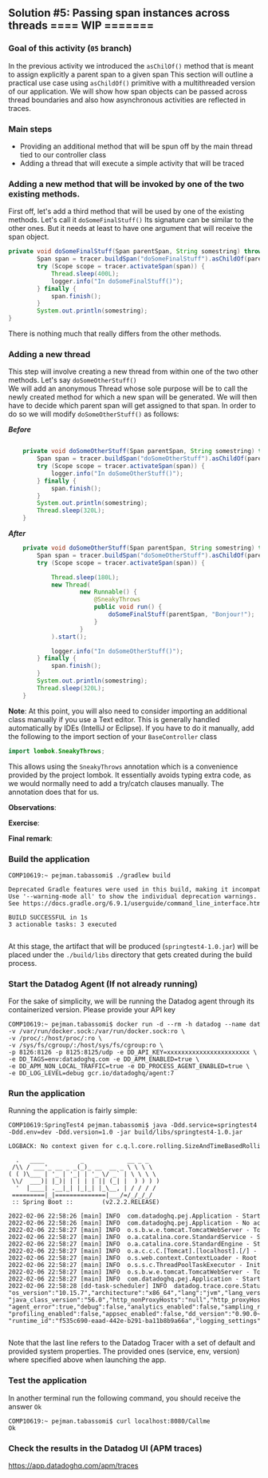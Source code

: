 ## Solution #5: Passing span instances across threads ==== WIP =======

### Goal of this activity (`05` branch)

In the previous activity we introduced the `asChilOf()` method that is meant to assign explicitly a parent span to a given span
This section will outline a practical use case using `asChildOf()` primitive with a multithreaded version of our application.
We will show how span objects can be passed across thread boundaries and also how asynchronous activities are reflected in traces.


### Main steps

* Providing an additional method that will be spun off by the main thread tied to our controller class
* Adding a thread that will execute a simple activity that will be traced

### Adding a new method that will be invoked by one of the two existing methods.

First off, let's add a third method that will be used by one of the existing methods. Let's call it `doSomeFinalStuff()`
Its signature can be similar to the other ones. But it needs at least to have one argument that will receive the span object.

```java
private void doSomeFinalStuff(Span parentSpan, String somestring) throws InterruptedException {
        Span span = tracer.buildSpan("doSomeFinalStuff").asChildOf(parentSpan).start();
        try (Scope scope = tracer.activateSpan(span)) {
            Thread.sleep(400L);
            logger.info("In doSomeFinalStuff()");
        } finally {
            span.finish();
        }
        System.out.println(somestring);
}
```

There is nothing much that really differs from the other methods.

### Adding a new thread

This step will involve creating a new thread from within one of the two other methods. Let's say `doSomeOtherStuff()`    
We will add an anonymous Thread whose sole purpose will be to call the newly created method for which a new span will be generated.
We will then have to decide which parent span will get assigned to that span. In order to do so we will modify `doSomeOtherStuff()` as follows:

**_Before_**

````java

    private void doSomeOtherStuff(Span parentSpan, String somestring) throws InterruptedException {
        Span span = tracer.buildSpan("doSomeOtherStuff").asChildOf(parentSpan).start();
        try (Scope scope = tracer.activateSpan(span)) {
            logger.info("In doSomeOtherStuff()");
        } finally {
            span.finish();
        }
        System.out.println(somestring);
        Thread.sleep(320L);
    }
````

**_After_**

```java
    private void doSomeOtherStuff(Span parentSpan, String somestring) throws InterruptedException {
        Span span = tracer.buildSpan("doSomeOtherStuff").asChildOf(parentSpan).start();
        try (Scope scope = tracer.activateSpan(span)) {

            Thread.sleep(180L);
            new Thread(
                    new Runnable() {
                        @SneakyThrows
                        public void run() {
                            doSomeFinalStuff(parentSpan, "Bonjour!");
                        }
                    }
            ).start();

            logger.info("In doSomeOtherStuff()");
        } finally {
            span.finish();
        }
        System.out.println(somestring);
        Thread.sleep(320L);
    }
```

**Note**: At this point, you will also need to consider importing an additional class manually if you use a Text editor.
This is generally handled automatically by IDEs (IntelliJ or Eclipse).
If you have to do it manually, add the following to the import section of your `BaseController` class

```java
import lombok.SneakyThrows;
```

This allows using the `SneakyThrows` annotation which is a convenience provided by the project lombok.
It essentially avoids typing extra code, as we would normally need to add a try/catch clauses manually.
The annotation does that for us.


**Observations**:


**Exercise**:


**Final remark**:



### Build the application

<pre style="font-size: 12px">
COMP10619:~ pejman.tabassomi$ ./gradlew build

Deprecated Gradle features were used in this build, making it incompatible with Gradle 7.0.
Use '--warning-mode all' to show the individual deprecation warnings.
See https://docs.gradle.org/6.9.1/userguide/command_line_interface.html#sec:command_line_warnings

BUILD SUCCESSFUL in 1s
3 actionable tasks: 3 executed

</pre>


At this stage, the artifact that will be produced (`springtest4-1.0.jar`) will be placed under the `./build/libs` directory that gets created during the build process.


### Start the  Datadog Agent (If not already running)

For the sake of simplicity, we will be running the Datadog agent through its containerized version.
Please provide your API key

<pre style="font-size: 12px">
COMP10619:~ pejman.tabassomi$ docker run -d --rm -h datadog --name datadog_agent \ 
-v /var/run/docker.sock:/var/run/docker.sock:ro \
-v /proc/:/host/proc/:ro \
-v /sys/fs/cgroup/:/host/sys/fs/cgroup:ro \
-p 8126:8126 -p 8125:8125/udp -e DD_API_KEY=xxxxxxxxxxxxxxxxxxxxxxx \
-e DD_TAGS=env:datadoghq.com -e DD_APM_ENABLED=true \
-e DD_APM_NON_LOCAL_TRAFFIC=true -e DD_PROCESS_AGENT_ENABLED=true \
-e DD_LOG_LEVEL=debug gcr.io/datadoghq/agent:7
</pre>


### Run the application

Running the application is fairly simple:

<pre style="font-size: 12px">
COMP10619:SpringTest4 pejman.tabassomi$ java -Ddd.service=springtest4 \
-Ddd.env=dev -Ddd.version=1.0 -jar build/libs/springtest4-1.0.jar

LOGBACK: No context given for c.q.l.core.rolling.SizeAndTimeBasedRollingPolicy@143110009

  .   ____          _            __ _ _
 /\\ / ___'_ __ _ _(_)_ __  __ _ \ \ \ \
( ( )\___ | '_ | '_| | '_ \/ _` | \ \ \ \
 \\/  ___)| |_)| | | | | || (_| |  ) ) ) )
  '  |____| .__|_| |_|_| |_\__, | / / / /
 =========|_|==============|___/=/_/_/_/
 :: Spring Boot ::        (v2.2.2.RELEASE)

2022-02-06 22:58:26 [main] INFO  com.datadoghq.pej.Application - Starting Application on COMP10619.local with PID 76957 (/Users/pejman.tabassomi/SpringTest4/build/libs/springtest4-1.0.jar started by pejman.tabassomi in /Users/pejman.tabassomi/SpringTest4)
2022-02-06 22:58:26 [main] INFO  com.datadoghq.pej.Application - No active profile set, falling back to default profiles: default
2022-02-06 22:58:27 [main] INFO  o.s.b.w.e.tomcat.TomcatWebServer - Tomcat initialized with port(s): 8080 (http)
2022-02-06 22:58:27 [main] INFO  o.a.catalina.core.StandardService - Starting service [Tomcat]
2022-02-06 22:58:27 [main] INFO  o.a.catalina.core.StandardEngine - Starting Servlet engine: [Apache Tomcat/9.0.29]
2022-02-06 22:58:27 [main] INFO  o.a.c.c.C.[Tomcat].[localhost].[/] - Initializing Spring embedded WebApplicationContext
2022-02-06 22:58:27 [main] INFO  o.s.web.context.ContextLoader - Root WebApplicationContext: initialization completed in 906 ms
2022-02-06 22:58:27 [main] INFO  o.s.s.c.ThreadPoolTaskExecutor - Initializing ExecutorService 'applicationTaskExecutor'
2022-02-06 22:58:27 [main] INFO  o.s.b.w.e.tomcat.TomcatWebServer - Tomcat started on port(s): 8080 (http) with context path ''
2022-02-06 22:58:27 [main] INFO  com.datadoghq.pej.Application - Started Application in 7.019 seconds (JVM running for 7.486)
2022-02-06 22:58:28 [dd-task-scheduler] INFO  datadog.trace.core.StatusLogger - DATADOG TRACER CONFIGURATION {"version":"0.90.0~32708e53ec","os_name":"Mac OS X",
"os_version":"10.15.7","architecture":"x86_64","lang":"jvm","lang_version":"12.0.2","jvm_vendor":"Oracle Corporation","jvm_version":"12.0.2+10",
"java_class_version":"56.0","http_nonProxyHosts":"null","http_proxyHost":"null","enabled":true,"service":"springtest4","agent_url":"http://localhost:8126",
"agent_error":true,"debug":false,"analytics_enabled":false,"sampling_rules":[{},{}],"priority_sampling_enabled":true,"logs_correlation_enabled":true,
"profiling_enabled":false,"appsec_enabled":false,"dd_version":"0.90.0~32708e53ec","health_checks_enabled":true,"configuration_file":"no config file present",
"runtime_id":"f535c690-eaad-442e-b291-ba11b8b9a66a","logging_settings":{},"cws_enabled":false,"cws_tls_refresh":5000}

</pre>

Note that the last line refers to the Datadog Tracer with a set of default and provided system properties.
The provided ones (service, env, version) where specified above when launching the app.


### Test the application

In another terminal run the following command, you should receive the answer `Ok`

<pre style="font-size: 12px">
COMP10619:~ pejman.tabassomi$ curl localhost:8080/Callme
Ok
</pre>


### Check the results in the Datadog UI (APM traces)
https://app.datadoghq.com/apm/traces